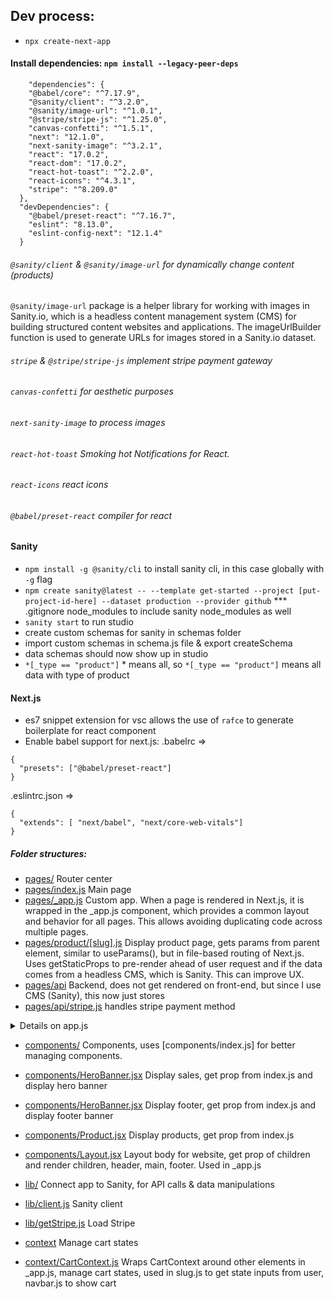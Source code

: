 ## Dev process:

- `npx create-next-app`

#### Install dependencies: `npm install --legacy-peer-deps`

```
    "dependencies": {
    "@babel/core": "^7.17.9",
    "@sanity/client": "^3.2.0",
    "@sanity/image-url": "^1.0.1",
    "@stripe/stripe-js": "^1.25.0",
    "canvas-confetti": "^1.5.1",
    "next": "12.1.0",
    "next-sanity-image": "^3.2.1",
    "react": "17.0.2",
    "react-dom": "17.0.2",
    "react-hot-toast": "^2.2.0",
    "react-icons": "^4.3.1",
    "stripe": "^8.209.0"
  },
  "devDependencies": {
    "@babel/preset-react": "^7.16.7",
    "eslint": "8.13.0",
    "eslint-config-next": "12.1.4"
  }
```

###### `@sanity/client` & `@sanity/image-url` for dynamically change content (products)
`@sanity/image-url` package is a helper library for working with images in Sanity.io, which is a headless content management system (CMS) for building structured content websites and applications. The imageUrlBuilder function is used to generate URLs for images stored in a Sanity.io dataset.

###### `stripe` & `@stripe/stripe-js` implement stripe payment gateway

###### `canvas-confetti` for aesthetic purposes

###### `next-sanity-image` to process images

###### `react-hot-toast` Smoking hot Notifications for React.

###### `react-icons` react icons

###### `@babel/preset-react` compiler for react

#### Sanity

- `npm install -g @sanity/cli` to install sanity cli, in this case globally with `-g` flag
- `npm create sanity@latest -- --template get-started --project [put-project-id-here] --dataset production --provider github`
  \*\*\* .gitignore node_modules to include sanity node_modules as well
- `sanity start` to run studio
- create custom schemas for sanity in schemas folder
- import custom schemas in schema.js file & export createSchema
- data schemas should now show up in studio
- `*[_type == "product"]` * means all, so `*[_type == "product"]` means all data with type of product 

#### Next.js

- es7 snippet extension for vsc allows the use of `rafce` to generate boilerplate for react component
- Enable babel support for next.js:
 .babelrc =>

```
{
  "presets": ["@babel/preset-react"]
}
```

 .eslintrc.json =>

```
{
  "extends": [ "next/babel", "next/core-web-vitals"]
}
```

##### Folder structures:

- [pages/](pages/) Router center
- [pages/index.js](pages/index.js) Main page
- [pages/_app.js](pages/_app.js) Custom app. When a page is rendered in Next.js, it is wrapped in the _app.js component, which provides a common layout and behavior for all pages. This allows avoiding duplicating code across multiple pages.
- [pages/product/[slug].js](pages/product/[slug].js) Display product page, gets params from parent element, similar to useParams(), but in file-based routing of Next.js. Uses getStaticProps to pre-render ahead of user request and if the data comes from a headless CMS, which is Sanity. This can improve UX.
- [pages/api](pages/api) Backend, does not get rendered on front-end, but since I use CMS (Sanity), this now just stores 
- [pages/api/stripe.js](pages/api/stripe.js) handles stripe payment method

<details>
<summary>Details on app.js</summary>
  - Define global styles: You can use _app.js to define global styles that are applied to all pages in your application. This can include CSS resets, typography styles, and other common styles.
  - Provide a layout component: You can use _app.js to define a layout component that is applied to all pages in your application. This can include a header, footer, or other common elements that appear on every page.
  - Initialize global state: You can use _app.js to initialize global state for your application, such as user authentication or localization settings.
  - Add custom components or libraries: You can use _app.js to add custom components or third-party libraries that are used across multiple pages in your application.
  - Handle errors or loading states: You can use _app.js to handle errors or loading states that occur across multiple pages in your application, such as displaying a loadingindicator or error message when a page is loading or encountering an error.
</details>

- [components/](components/) Components, uses [components/index.js] for better managing components.
- [components/HeroBanner.jsx](components/HeroBanner) Display sales, get prop from index.js and display hero banner
- [components/HeroBanner.jsx](components/HeroBanner) Display footer, get prop from index.js and display footer banner
- [components/Product.jsx](components/HeroBanner) Display products, get prop from index.js
- [components/Layout.jsx](components/HeroBanner) Layout body for website, get prop of children and render children, header, main, footer. Used in _app.js

- [lib/](lib/) Connect app to Sanity, for API calls & data manipulations
- [lib/client.js](lib/client) Sanity client
- [lib/getStripe.js](lib/getStripe.js) Load Stripe

- [context](context/) Manage cart states
- [context/CartContext.js](context/CartContext.js) Wraps CartContext around other elements in _app.js, manage cart states, used in slug.js to get state inputs from user, navbar.js to show cart
